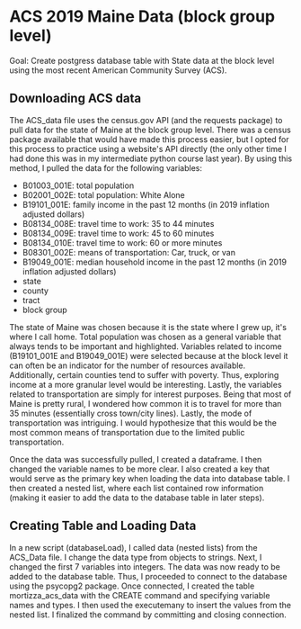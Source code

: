 # ACS 2019 Maine Data (block group level)

Goal: Create postgress database table with State data at the block level using the most recent American Community Survey (ACS). 


## Downloading ACS data

The ACS_data file uses the census.gov API (and the requests package) to pull data for the state of Maine at the block group level. There was a census package available that would have made this process easier, but I opted for this process to practice using a website's API directly (the only other time I had done this was in my intermediate python course last year). By using this method, I pulled the data for the following variables:

* B01003_001E: total population 
* B02001_002E: total population: White Alone
* B19101_001E: family income in the past 12 months (in 2019 inflation adjusted dollars) 
* B08134_008E: travel time to work: 35 to 44 minutes
* B08134_009E: travel time to work: 45 to 60 minutes
* B08134_010E: travel time to work: 60 or more minutes
* B08301_002E: means of transportation: Car, truck, or van
* B19049_001E: median household income in the past 12 months (in 2019 inflation adjusted dollars)
* state
* county
* tract
* block group


The state of Maine was chosen because it is the state where I grew up, it's where I call home. Total population was chosen as a general variable that always tends to be important and highlighted. Variables related to income (B19101_001E and B19049_001E) were selected because at the block level it can often be an indicator for the number of resources available. Additionally, certain counties tend to suffer with poverty. Thus, exploring income at a more granular level would be interesting. Lastly, the variables related to transportation are simply for interest purposes. Being that most of Maine is pretty rural, I wondered how common it is to travel for more than 35 minutes (essentially cross town/city lines). Lastly, the mode of transportation was intriguing. I would hypothesize that this would be the most common means of transportation due to the limited public transportation. 

Once the data was successfully pulled, I created a dataframe. I then changed the variable names to be more clear. I also created a key that would serve as the primary key when loading the data into database table. I then created a nested list, where each list contained row information (making it easier to add the data to the database table in later steps). 

## Creating Table and Loading Data

In a new script (databaseLoad), I called data (nested lists) from the ACS_Data file. I change the data type from objects to strings. Next, I changed the first 7 variables into integers. The data was now ready to be added to the database table. Thus, I proceeded to connect to the database using the psycopg2 package. Once connected, I created the table mortizza_acs_data with the CREATE command and specifying variable names and types. I then used the executemany to insert the values from the nested list. I finalized the command by committing and closing connection. 


